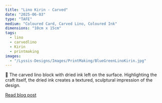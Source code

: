 ```yaml
---
title: "Lino Kirin - Carved"
date: "2025-06-03"
type: "TAFE"
medium: "Coloured Card, Carved Lino, Coloured Ink"
dimensions: "10cm x 15cm"
tags:
  - lino
  - carvedlino
  - Kirin
  - printmaking
images:
  - "/Lyssis-Designs/Images/PrintMaking/BlueGreenLinoKirin.jpg"
---
```


:deer: The carved lino block with dried ink left on the surface. Highlighting the craft itself, the dried ink creates a textured, sculptural impression of the design.

[Read blog post](#/blog/Printmaking/Completed-Pieces/Lino-Kirin)